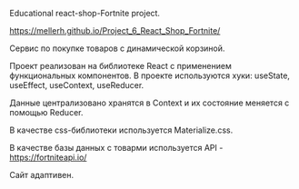 Educational react-shop-Fortnite project.

https://mellerh.github.io/Project_6_React_Shop_Fortnite/

Сервис по покупке товаров с динамической корзиной.

Проект реализован на библиотеке React c применением функциональных компонентов.
В проекте используются хуки: useState, useEffect, useContext, useReducer.

Данные централизовано хранятся в Context и их состояние меняется с помощью Reducer.

В качестве css-библиотеки используется Materialize.css.

В качестве базы данных с товарми используется API - https://fortniteapi.io/

Сайт адаптивен.
